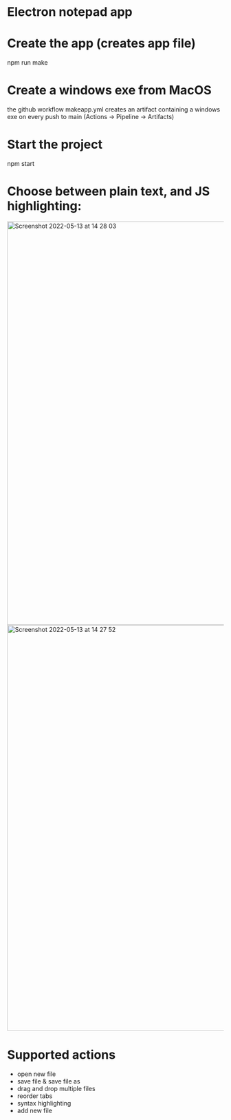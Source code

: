 # Electron notepad app

# Create the app (creates app file)

npm run make

# Create a windows exe from MacOS 
the github workflow makeapp.yml creates an artifact containing a windows exe on every push to main (Actions -> Pipeline -> Artifacts)

# Start the project

npm start


# Choose between plain text, and JS highlighting:

<img width="938" alt="Screenshot 2022-05-13 at 14 28 03" src="https://user-images.githubusercontent.com/13150682/168275111-673d244b-8915-465d-819e-3057673e07fb.png">

<img width="943" alt="Screenshot 2022-05-13 at 14 27 52" src="https://user-images.githubusercontent.com/13150682/168275157-5bd21fbf-3d13-457f-831f-64dfc7e67db6.png">


# Supported actions
- open new file
- save file & save file as
- drag and drop multiple files
- reorder tabs
- syntax highlighting
- add new file
